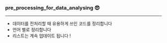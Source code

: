 ### pre_processing_for_data_analysing 😎

---

- 데이터를 전처리할 때 유용하게 쓰인 코드를 정리합니다
-  언어 별로 정리합니다
- 리스트는 계속 업데이트 됩니다 ! 



